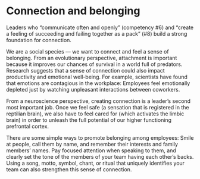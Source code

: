 # Connection and belonging

Leaders who “communicate often and openly” (competency #6) and “create a feeling of succeeding and failing together as a pack” (#8) build a strong foundation for connection.

We are a social species — we want to connect and feel a sense of belonging. From an evolutionary perspective, attachment is important because it improves our chances of survival in a world full of predators. Research suggests that a sense of connection could also impact productivity and emotional well-being. For example, scientists have found that emotions are contagious in the workplace: Employees feel emotionally depleted just by watching unpleasant interactions between coworkers.

From a neuroscience perspective, creating connection is a leader’s second most important job. Once we feel safe (a sensation that is registered in the reptilian brain), we also have to feel cared for (which activates the limbic brain) in order to unleash the full potential of our higher functioning prefrontal cortex.

There are some simple ways to promote belonging among employees: Smile at people, call them by name, and remember their interests and family members’ names. Pay focused attention when speaking to them, and clearly set the tone of the members of your team having each other’s backs. Using a song, motto, symbol, chant, or ritual that uniquely identifies your team can also strengthen this sense of connection.
